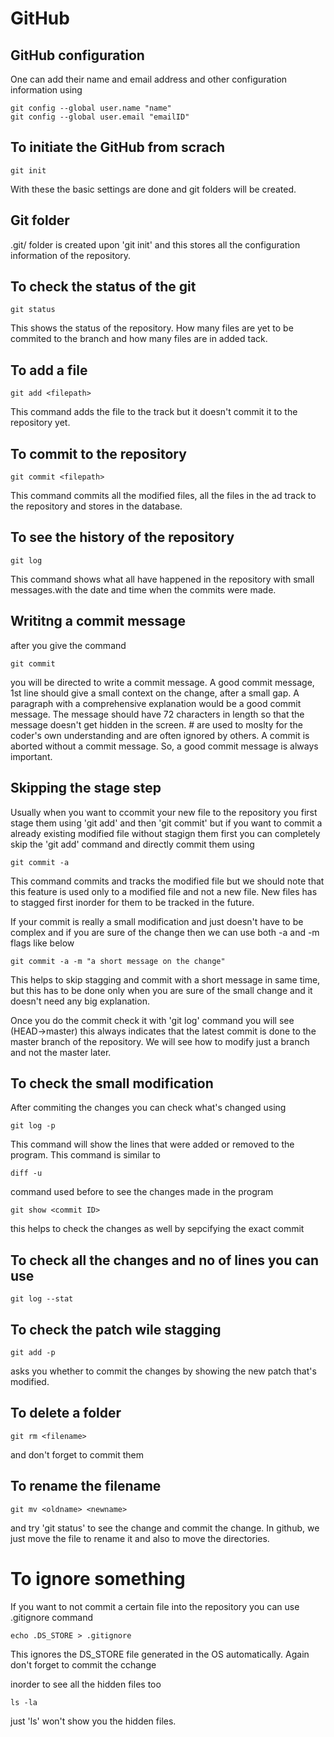 # GitHub
## GitHub configuration
One can add their name and email address and other configuration information using 

```
git config --global user.name "name"
git config --global user.email "emailID"
```

## To initiate the GitHub from scrach 
```
git init
```
With these the basic settings are done and git folders will be created.

## Git folder 
.git/ folder is created upon 'git init' and this stores all the configuration information of the repository.


## To check the status of the git 
```
git status
```
This shows the status of the repository. How many files are yet to be commited to the branch and how many files are in added tack.

## To add a file 
```
git add <filepath>
```
This command adds the file to the track but it doesn't commit it to the repository yet.

## To commit to the repository
```
git commit <filepath>
```
This command commits all the modified files, all the files in the ad track to the repository and stores in the database.

## To see the history of the repository
```
git log 
```
This command shows what all have happened in the repository with small messages.with the date and time when the commits were made.

## Writitng a commit message 
after you give the command 
```
git commit 
```
you will be directed to write a commit message.
A good commit message,
1st line should give a small context on the change, after a small gap. A paragraph with a comprehensive explanation would be a good commit message. The message should have 72 characters in length so that the message doesn't get hidden in the screen. # are used to moslty for the coder's own understanding and are often ignored by others. A commit is aborted without a commit message. So, a good commit message is always important.

## Skipping the stage step
Usually when you want to ccommit your new file to the repository you first stage them using 'git add' and then 'git commit' but if you want to commit a already existing modified file without stagign them first you can completely skip the 'git add' command and directly commit them using 
```
git commit -a
```
This command commits and tracks the modified file but we should note that this feature is used only to a modified file and not a new file. New files has to stagged first inorder for them to be tracked in the future.

If your commit is really a small modification and just doesn't have to be complex and if you are sure of the change then we can use both -a and -m flags like below
```
git commit -a -m "a short message on the change"
```
This helps to skip stagging and commit with a short message in same time, but this has to be done only when you are sure of the small change and it doesn't need any big explanation.

Once you do the commit check it with 'git log' command
you will see 
(HEAD->master)
this always indicates that the latest commit is done to the master branch of the repository. We will see how to modify just a branch and not the master later.

## To check the small modification 
After commiting the changes you can check what's changed using 
```
git log -p
```
This command will show the lines that were added or removed to the program.
This command is similar to 
```
diff -u
```
command used before to see the changes made in the program 
```
git show <commit ID>
```
this helps to check the changes as well by sepcifying the exact commit 

## To check all the changes and no of lines you can use
```
git log --stat
```

## To check the patch wile stagging 
```
git add -p 
```
asks you whether to commit the changes by showing the new patch that's modified.

## To delete a folder
```
git rm <filename>
```
and don't forget to commit them 

## To rename the filename

```
git mv <oldname> <newname>
```
and try 'git status' to see the change and commit the change.
In github, we just move the file to rename it and also to move the directories.

# To ignore something 
If you want to not commit a certain file into the repository you can use .gitignore command
```
echo .DS_STORE > .gitignore
```
This ignores the DS_STORE file generated in the OS automatically.
Again don't forget to commit the cchange

inorder to see all the hidden files too 
```
ls -la
```
just 'ls' won't show you the hidden files.



